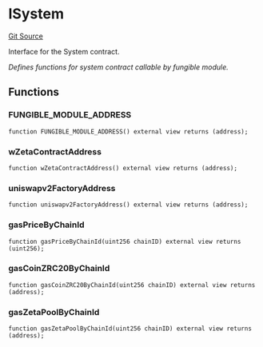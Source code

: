 # ISystem
[Git Source](https://github.com/zeta-chain/protocol-contracts/blob/bacc1a1f30b7a6d837b8275e0dfeae0c739ef3ee/contracts/zevm/interfaces/ISystem.sol)

Interface for the System contract.

*Defines functions for system contract callable by fungible module.*


## Functions
### FUNGIBLE_MODULE_ADDRESS


```solidity
function FUNGIBLE_MODULE_ADDRESS() external view returns (address);
```

### wZetaContractAddress


```solidity
function wZetaContractAddress() external view returns (address);
```

### uniswapv2FactoryAddress


```solidity
function uniswapv2FactoryAddress() external view returns (address);
```

### gasPriceByChainId


```solidity
function gasPriceByChainId(uint256 chainID) external view returns (uint256);
```

### gasCoinZRC20ByChainId


```solidity
function gasCoinZRC20ByChainId(uint256 chainID) external view returns (address);
```

### gasZetaPoolByChainId


```solidity
function gasZetaPoolByChainId(uint256 chainID) external view returns (address);
```

